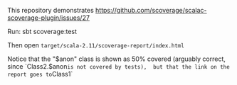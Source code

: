 This repository demonstrates https://github.com/scoverage/scalac-scoverage-plugin/issues/27

Run:
    sbt scoverage:test

Then open `target/scala-2.11/scoverage-report/index.html`

Notice that the "$anon" class is shown as 50% covered 
(arguably correct, since `Class2.$anon` is not covered by tests), 
but that the link on the report goes to `Class1`
